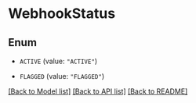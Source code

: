 # WebhookStatus

## Enum


* `ACTIVE` (value: `"ACTIVE"`)

* `FLAGGED` (value: `"FLAGGED"`)


[[Back to Model list]](../README.md#documentation-for-models) [[Back to API list]](../README.md#documentation-for-api-endpoints) [[Back to README]](../README.md)


